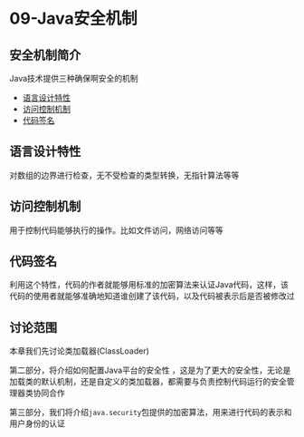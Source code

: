 # 09-Java安全机制

## 安全机制简介

Java技术提供三种确保啊安全的机制

- [语言设计特性](#语言设计特性)
- [访问控制机制](#语言设计特性)
- [代码签名](#代码签名)

## 语言设计特性

对数组的边界进行检查，无不受检查的类型转换，无指针算法等等

## 访问控制机制

用于控制代码能够执行的操作。比如文件访问，网络访问等等

## 代码签名

利用这个特性，代码的作者就能够用标准的加密算法来认证Java代码，这样，该代码的使用者就能够准确地知道谁创建了该代码，以及代码被表示后是否被修改过

## 讨论范围

本章我们先讨论类加载器(ClassLoader)

第二部分，将介绍如何配置Java平台的安全性 ，这是为了更大的安全性，无论是加载类的默认机制，还是自定义的类加载器，都需要与负责控制代码运行的安全管理器类协同合作

第三部分，我们将介绍`java.security`包提供的加密算法，用来进行代码的表示和用户身份的认证


